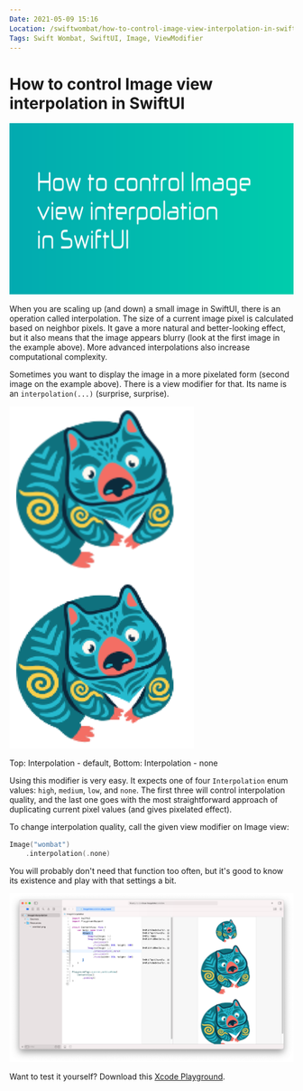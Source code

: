 ```yaml
---
Date: 2021-05-09 15:16
Location: /swiftwombat/how-to-control-image-view-interpolation-in-swiftui
Tags: Swift Wombat, SwiftUI, Image, ViewModifier
---
```


# How to control Image view interpolation in SwiftUI

![How to control Image view interpolation in SwiftUI](/weblog/swiftwombat/covers/how_to_control_image_view_interpolation_in_swiftui.png)

When you are scaling up (and down) a small image in SwiftUI, there is an operation called interpolation. The size of a current image pixel is calculated based on neighbor pixels. It gave a more natural and better-looking effect, but it also means that the image appears blurry (look at the first image in the example above). More advanced interpolations also increase computational complexity.

Sometimes you want to display the image in a more pixelated form (second image on the example above). There is a view modifier for that. Its name is an `interpolation(...)` (surprise, surprise).

![Top: Interpolation - default, Bottom: Interpolation - none](/weblog/swiftwombat/images/27/image_interpolation_difference.png)

Top: Interpolation - default, Bottom: Interpolation - none

Using this modifier is very easy. It expects one of four `Interpolation` enum values: `high`, `medium`, `low`, and `none`. The first three will control interpolation quality, and the last one goes with the most straightforward approach of duplicating current pixel values (and gives pixelated effect).

To change interpolation quality, call the given view modifier on Image view:

```swift
Image("wombat")
    .interpolation(.none)
```

You will probably don't need that function too often, but it's good to know its existence and play with that settings a bit.

![Image interpolation Xcode playground](/weblog/swiftwombat/images/27/image_interpolation_xcode_playground.png)

Want to test it yourself? Download this [Xcode Playground](https://github.com/kamilpowalowski/swiftwombat-projects/tree/main/ImageInterpolation).
